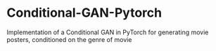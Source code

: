# Conditional-GAN-Pytorch
Implementation of a Conditional GAN in PyTorch for generating movie posters, conditioned on the genre of movie
